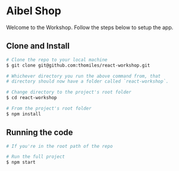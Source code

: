 # Aibel Shop

Welcome to the Workshop. Follow the steps below to setup the app.

## Clone and Install

```sh
# Clone the repo to your local machine
$ git clone git@github.com:thomiles/react-workshop.git

# Whichever directory you run the above command from, that
# directory should now have a folder called `react-workshop`.

# Change directory to the project's root folder
$ cd react-workshop

# From the project's root folder
$ npm install
```

## Running the code

```sh
# If you're in the root path of the repo

# Run the full project
$ npm start
```